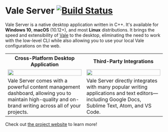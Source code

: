 # Vale Server [![Build Status](https://travis-ci.org/errata-ai/vale-server.svg?branch=master)](https://travis-ci.org/errata-ai/vale-server)

Vale Server is a native desktop application written in C++. It's available for **Windows 10**, **macOS** (10.12+), and most **Linux** distributions. It brings the speed and extensibility of [Vale](https://github.com/errata-ai/vale) to the desktop, eliminating the need to work with the low-level CLI while also allowing you to use your local Vale configurations on the web.

<table>
    <tr>
        <th>Cross-Platform Desktop Application</th>
        <th>Third-Party Integrations</th>
    </tr>
    <tr>
        <td width="50%">
            <a href="https://user-images.githubusercontent.com/8785025/60844501-541b1600-a18e-11e9-91a1-c19d6a5c6c66.png">
                <img src="https://user-images.githubusercontent.com/8785025/60844501-541b1600-a18e-11e9-91a1-c19d6a5c6c66.png" width="100%">
            </a>
        </td>
        <td width="50%">
            <a href="https://user-images.githubusercontent.com/8785025/56324443-b3cfcb00-6123-11e9-9723-6088230b2943.png">
                <img src="https://user-images.githubusercontent.com/8785025/56324443-b3cfcb00-6123-11e9-9723-6088230b2943.png" width="100%">
            </a>
        </td>
    </tr>
    <tr>
        <td width="50%">
          Vale Server comes with a powerful content management dashboard, allowing you to maintain high-quality and on-brand writing across all of your projects.
        </td>
        <td width="50%">Vale Server directly integrates with many popular writing applications and text editors&mdash;including Google Docs, Sublime Text, Atom, and VS Code.</td>
    </tr>
</table>

Check out [the project website](https://errata.ai/vale-server/) to learn more!
